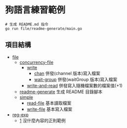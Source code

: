 # 狗語言練習範例
```command
# 生成 README.md 指令
go run file/readme-generate/main.go
```
## 項目結構

- [file](./file) 
  - [concurrency-file](./file/concurrency-file) 
    - [write](./file/concurrency-file/write) 
      - [chan](./file/concurrency-file/write/chan) 併發(channel 版本)寫入檔案
      - [wait-group](./file/concurrency-file/write/wait-group) 併發(waitGroup 版本)寫入檔案
    - [write-and-read](./file/concurrency-file/write-and-read) 併發寫入隨機檔案數的檔案值(+1)
  - [readme-generate](./file/readme-generate) 生成 README 目錄腳本
  - [simple](./file/simple) 
    - [read-file](./file/simple/read-file) 基本讀取檔案
    - [write-file](./file/simple/write-file) 基本寫入檔案
- [reg-exp](./reg-exp) 
  - [1](./reg-exp/1) 沒什麼內容的正則範例
